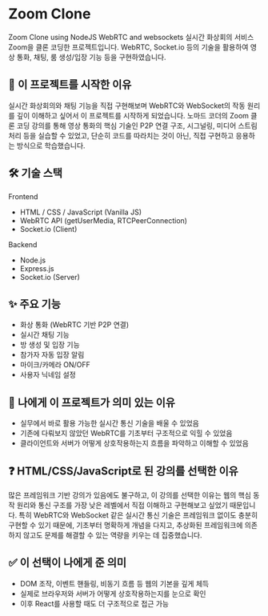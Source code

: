 # Zoom Clone
Zoom Clone using NodeJS WebRTC and websockets
실시간 화상회의 서비스 Zoom을 클론 코딩한 프로젝트입니다.
WebRTC, Socket.io 등의 기술을 활용하여 영상 통화, 채팅, 룸 생성/입장 기능 등을 구현하였습니다.

## 📁 이 프로젝트를 시작한 이유
실시간 화상회의와 채팅 기능을 직접 구현해보며 WebRTC와 WebSocket의 작동 원리를 깊이 이해하고 싶어서 이 프로젝트를 시작하게 되었습니다.
노마드 코더의 Zoom 클론 코딩 강의를 통해 영상 통화의 핵심 기술인 P2P 연결 구조, 시그널링, 미디어 스트림 처리 등을 실습할 수 있었고,
단순히 코드를 따라치는 것이 아닌, 직접 구현하고 응용하는 방식으로 학습했습니다.

## 🛠 기술 스택
Frontend
- HTML / CSS / JavaScript (Vanilla JS)
- WebRTC API (getUserMedia, RTCPeerConnection)
- Socket.io (Client)

Backend
- Node.js
- Express.js
- Socket.io (Server)

## ✨ 주요 기능
- 화상 통화 (WebRTC 기반 P2P 연결)
- 실시간 채팅 기능
- 방 생성 및 입장 기능
- 참가자 자동 입장 알림
- 마이크/카메라 ON/OFF
- 사용자 닉네임 설정

## 🧭 나에게 이 프로젝트가 의미 있는 이유
- 실무에서 바로 활용 가능한 실시간 통신 기술을 배울 수 있었음
- 기존에 다뤄보지 않았던 WebRTC를 기초부터 구조적으로 익힐 수 있었음
- 클라이언트와 서버가 어떻게 상호작용하는지 흐름을 파악하고 이해할 수 있었음

## ❓ HTML/CSS/JavaScript로 된 강의를 선택한 이유
많은 프레임워크 기반 강의가 있음에도 불구하고, 
이 강의를 선택한 이유는 웹의 핵심 동작 원리와 통신 구조를 가장 낮은 레벨에서 직접 이해하고 구현해보고 싶었기 때문입니다.
특히 WebRTC와 WebSocket 같은 실시간 통신 기술은 프레임워크 없이도 충분히 구현할 수 있기 때문에,
기초부터 명확하게 개념을 다지고, 추상화된 프레임워크에 의존하지 않고도 문제를 해결할 수 있는 역량을 키우는 데 집중했습니다.

## ✅ 이 선택이 나에게 준 의미
- DOM 조작, 이벤트 핸들링, 비동기 흐름 등 웹의 기본을 깊게 체득
- 실제로 브라우저와 서버가 어떻게 상호작용하는지를 눈으로 확인
- 이후 React를 사용할 때도 더 구조적으로 접근 가능
